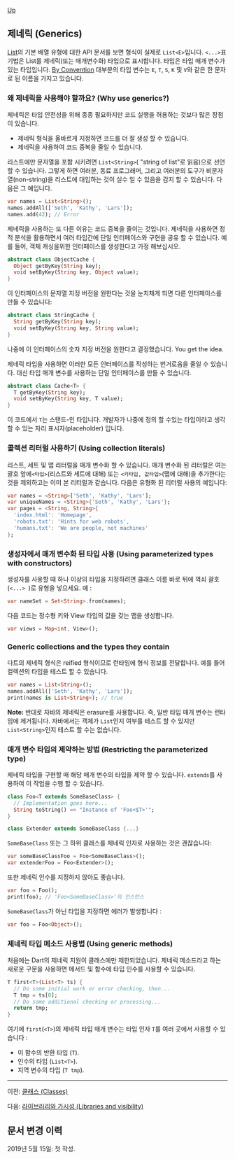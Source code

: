 [Up](./index.md)

## 제네릭 (Generics)

[List](https://api.dartlang.org/stable/dart-core/List-class.html)의 기본 배열 유형에 대한 API 문서를 보면 형식이 실제로 `List<E>`입니다. `<...>`표기법은 List를 제네릭(또는  매개변수화) 타입으로 표시합니다. 타입은 타입 매개 변수가 있는 타입입니다. [By Convention](https://dart.dev/guides/language/effective-dart/design#do-follow-existing-mnemonic-conventions-when-naming-type-parameters) 대부분의 타입 변수는 `E`, `T`, `S`, `K` 및 `V`와 같은 한 문자로 된 이름을 가지고 있습니다.

<p id="why-use-generics"/>

###  왜 제네릭을 사용해야 할까요? (Why use generics?)

제네릭은 타입 안전성을 위해 종종 필요하지만 코드 실행을 허용하는 것보다 많은 장점이 있습니다.

- 제네릭 형식을 올바르게 지정하면 코드를 더 잘 생성 할 수 있습니다.
- 제네릭을 사용하여 코드 중복을 줄일 수 있습니다.

리스트에만 문자열을 포함 시키려면 `List<String>`( "string of list"로 읽음)으로 선언 할 수 있습니다. 그렇게 하면 여러분, 동료 프로그래머, 그리고 여러분의 도구가 비문자열(non-string)을 리스트에 대입하는 것이 실수 일 수 있음을 감지 할 수 있습니다. 다음은 그 예입니다.

```dart
var names = List<String>();
names.addAll(['Seth', 'Kathy', 'Lars']);
names.add(42); // Error
```

제네릭을 사용하는 또 다른 이유는 코드 중복을 줄이는 것입니다. 제네릭을 사용하면 정적 분석을 활용하면서 여러 타입간에 단일 인터페이스와 구현을 공유 할 수 있습니다. 예를 들어, 객체 캐싱을위한 인터페이스를 생성한다고 가정 해보십시오.

```dart
abstract class ObjectCache {
  Object getByKey(String key);
  void setByKey(String key, Object value);
}
```

이 인터페이스의 문자열 지정 버전을 원한다는 것을 눈치채게 되면 다른 인터페이스를 만들 수 있습니다:

```dart
abstract class StringCache {
  String getByKey(String key);
  void setByKey(String key, String value);
}
```

나중에 이 인터페이스의 숫자 지정 버전을 원한다고 결정했습니다. You get the idea.

제네릭 타입을 사용하면 이러한 모든 인터페이스를 작성하는 번거로움을 줄일 수 있습니다. 대신 타입 매개 변수를 사용하는 단일 인터페이스를 만들 수 있습니다.

```dart
abstract class Cache<T> {
  T getByKey(String key);
  void setByKey(String key, T value);
}
```

이 코드에서 `T`는 스탠드-인 타입니다. 개발자가 나중에 정의 할 수있는 타입이라고 생각할 수 있는 자리 표시자(placeholder) 입니다.

<p id="using-collection-literals"/>

###  콜렉션 리터럴 사용하기 (Using collection literals)

리스트, 세트 및 맵 리터럴을 매개 변수화 할 수 있습니다. 매개 변수화 된 리터럴은 여는 괄호 앞에`<타입>`(리스트와 세트에 대해) 또는 `<키타입, 값타입>`(맵에 대해)을 추가한다는 것을 제외하고는 이미 본 리터럴과 같습니다. 다음은 유형화 된 리터럴 사용의 예입니다:

```dart
var names = <String>['Seth', 'Kathy', 'Lars'];
var uniqueNames = <String>{'Seth', 'Kathy', 'Lars'};
var pages = <String, String>{
  'index.html': 'Homepage',
  'robots.txt': 'Hints for web robots',
  'humans.txt': 'We are people, not machines'
};
```

<p id="using-parameterized-types-with-constuctors"/>

###  생성자에서 매개 변수화 된 타입 사용 (Using parameterized types with constructors)

생성자를 사용할 때 하나 이상의 타입을 지정하려면 클래스 이름 바로 뒤에 꺽쇠 괄호 (`<...> `)로 유형을 넣으세요. 예 :

```dart
var nameSet = Set<String>.from(names);
```

다음 코드는 정수형 키와 View 타입의 값을 갖는 맵을 생성합니다.

```dart
var views = Map<int, View>();
```

<p id="generic-collections-and-the-types-they-contain"/>

###  Generic collections and the types they contain

다트의 제네릭 형식은 reified 형식이므로 런타임에 형식 정보를 전달합니다. 예를 들어 컬렉션의 타입을 테스트 할 수 있습니다.

```dart
var names = List<String>();
names.addAll(['Seth', 'Kathy', 'Lars']);
print(names is List<String>); // true
```

**Note:** 반대로 자바의 제네릭은 erasure를 사용합니다. 즉, 일반 타입 매개 변수는 런타임에 제거됩니다. 자바에서는 객체가 `List`인지 여부를 테스트 할 수 있지만 `List<String>`인지 테스트 할 수는 없습니다.

<p id="restricting-the-parameterized-type"/>

###  매개 변수 타입의 제약하는 방법 (Restricting the parameterized type)

제네릭 타입을 구현할 때 해당 매개 변수의 타입을 제약 할 수 있습니다. `extends`를 사용하여 이 작업을 수행 할 수 있습니다.

```dart
class Foo<T extends SomeBaseClass> {
  // Implementation goes here...
  String toString() => "Instance of 'Foo<$T>'";
}

class Extender extends SomeBaseClass {...}
```

`SomeBaseClass` 또는 그 하위 클래스를 제네릭 인자로 사용하는 것은 괜찮습니다:

```dart
var someBaseClassFoo = Foo<SomeBaseClass>();
var extenderFoo = Foo<Extender>();
```

또한 제네릭 인수를 지정하지 않아도 좋습니다.

```dart
var foo = Foo();
print(foo); // 'Foo<SomeBaseClass>'의 인스턴스
```

`SomeBaseClass`가 아닌 타입을 지정하면 에러가 발생합니다 :

```dart
var foo = Foo<Object>();
```

<p id="using-generic-methods"/>

###  제네릭 타입 메소드 사용법 (Using generic methods)

처음에는 Dart의 제네릭 지원이 클래스에만 제한되었습니다. 제네릭 메소드라고 하는 새로운 구문을 사용하면 메서드 및 함수에 타입 인수를 사용할 수 있습니다.

```dart
T first<T>(List<T> ts) {
  // Do some initial work or error checking, then...
  T tmp = ts[0];
  // Do some additional checking or processing...
  return tmp;
}
```

여기에 `first`(`<T>`)의 제네릭 타입 매개 변수는 타입 인자 `T`를 여러 곳에서 사용할 수 있습니다 :

- 이 함수의 반환 타입 (`T`).
- 인수의 타입 (`List<T>`).
- 지역 변수의 타입 (`T tmp`).

---

이전: [클래스 (Classes)](./classes.md)

다음: [라이브러리와 가시성 (Libraries and visibility)](./libraries_and_visibility.md)

## 문서 변경 이력

2019년 5월 15일: 첫 작성.
